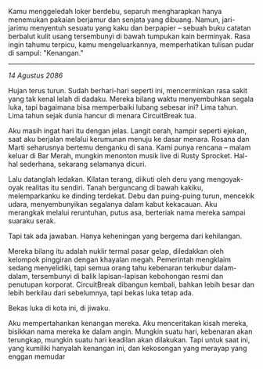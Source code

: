 Kamu menggeledah loker berdebu, separuh mengharapkan hanya menemukan pakaian berjamur dan senjata yang dibuang. Namun, jari-jarimu menyentuh sesuatu yang kaku dan berpapier – sebuah buku catatan berbalut kulit usang tersembunyi di bawah tumpukan kain berminyak. Rasa ingin tahumu terpicu, kamu mengeluarkannya, memperhatikan tulisan pudar di sampul: "Kenangan."

---

_14 Agustus 2086_

Hujan terus turun. Sudah berhari-hari seperti ini, mencerminkan rasa sakit yang tak kenal lelah di dadaku. Mereka bilang waktu menyembuhkan segala luka, tapi bagaimana bisa memperbaiki lubang sebesar ini? Lima tahun. Lima tahun sejak dunia hancur di menara CircuitBreak tua.

Aku masih ingat hari itu dengan jelas. Langit cerah, hampir seperti ejekan, saat aku berjalan melalui kerumunan menuju ke dasar menara. Rosana dan Marti seharusnya bertemu denganku di sana. Kami punya rencana – malam keluar di Bar Merah, mungkin menonton musik live di Rusty Sprocket. Hal-hal sederhana, sekarang selamanya dicuri.

Lalu datanglah ledakan. Kilatan terang, diikuti oleh deru yang mengoyak-oyak realitas itu sendiri. Tanah berguncang di bawah kakiku, melemparkanku ke dinding terdekat. Debu dan puing-puing turun, mencekik udara, menyembunyikan segalanya dalam kabut kekacauan. Aku merangkak melalui reruntuhan, putus asa, berteriak nama mereka sampai suaraku serak.

Tapi tak ada jawaban. Hanya keheningan yang bergema dari kehilangan.

Mereka bilang itu adalah nuklir termal pasar gelap, diledakkan oleh kelompok pinggiran dengan khayalan megah. Pemerintah mengklaim sedang menyelidiki, tapi semua orang tahu kebenaran terkubur dalam-dalam, tersembunyi di balik lapisan-lapisan kebohongan resmi dan penutupan korporat. CircuitBreak dibangun kembali, bahkan lebih besar dan lebih berkilau dari sebelumnya, tapi bekas luka tetap ada.

Bekas luka di kota ini, di jiwaku.

Aku mempertahankan kenangan mereka. Aku menceritakan kisah mereka, bisikkan nama mereka ke dalam angin. Mungkin suatu hari, kebenaran akan terungkap, mungkin suatu hari keadilan akan dilakukan. Tapi untuk saat ini, yang kumiliki hanyalah kenangan ini, dan kekosongan yang merayap yang enggan memudar
